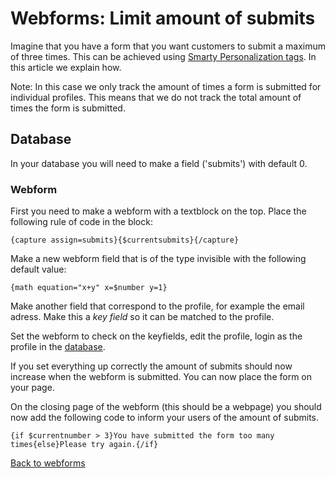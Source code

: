# Webforms: Limit amount of submits

Imagine that you have a form that you want customers to submit a maximum 
of three times. This can be achieved using [Smarty Personalization tags](./personalization). 
In this article we explain how.

Note: In this case we only track the amount of times a form is submitted 
for individual profiles. This means that we do not track the total amount 
of times the form is submitted.

## Database

In your database you will need to make a field ('submits') with 
default 0.

### Webform

First you need to make a webform with a textblock on the top. Place 
the following rule of code in the block:

`{capture assign=submits}{$currentsubmits}{/capture}`

Make a new webform field that is of the type invisible with the 
following default value:

`{math equation="x+y" x=$number y=1}`

Make another field that correspond to the profile, for example the 
email adress. Make this a *key field* so it can be matched to the profile.

Set the webform to check on the keyfields, edit the profile, login as the 
profile in the [database](./database-introduction).

If you set everything up correctly the amount of submits should now increase 
when the webform is submitted. You can now place the form on your page.

On the closing page of the webform (this should be a webpage) you should 
now add the following code to inform your users of the amount of submits.

`{if $currentnumber > 3}You have submitted the form too many times{else}Please try again.{/if}`

[Back to webforms](./webforms)
